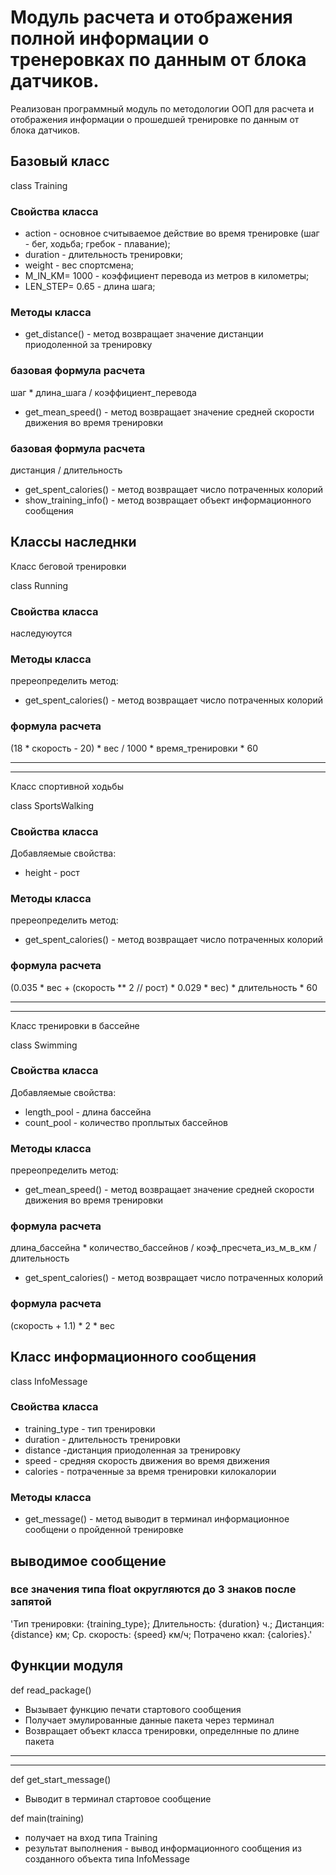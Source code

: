 
# Модуль расчета и отображения полной информации о тренеровках по данным от блока датчиков.

Реализован программный модуль по методологии ООП для расчета и отображения информации о прошедшей тренировке по данным от блока датчиков.

## Базовый класс

class Training

### Свойства класса

-   action - основное считываемое действие во время тренировке (шаг - бег, ходьба; гребок - плавание);
-   duration - длительность тренировки;
-   weight - вес спортсмена;
-   M_IN_KM= 1000 - коэффициент перевода из метров в километры;
-   LEN_STEP= 0.65 - длина шага;

### Методы класса

-   get_distance() - метод возвращает значение дистанции приодоленной за тренировку

### базовая формула расчета
шаг * длина_шага / коэффициент_перевода

-   get_mean_speed() - метод возвращает значение средней скорости движения во время тренировки

### базовая формула расчета
дистанция / длительность

-   get_spent_calories() - метод возвращает число потраченных колорий
-   show_training_info() - метод возвращает объект информационного сообщения

## Классы наследнки

Класс беговой тренировки

class Running

### Свойства класса

наследуюутся

### Методы класса

пререопределить метод:

-   get_spent_calories() - метод возвращает число потраченных колорий

### формула расчета
(18 * скорость - 20) * вес / 1000 * время_тренировки * 60

----------

----------

Класс спортивной ходьбы

class SportsWalking

### Свойства класса

Добавляемые свойства:

-   height - рост

### Методы класса

пререопределить метод:

-   get_spent_calories() - метод возвращает число потраченных колорий

### формула расчета
(0.035 * вес + (скорость ** 2 // рост) * 0.029 * вес) * длительность * 60

----------

----------

Класс тренировки в бассейне

class Swimming

### Свойства класса

Добавляемые свойства:

-   length_pool - длина бассейна
-   count_pool - количество проплытых бассейнов

### Методы класса

пререопределить метод:

-   get_mean_speed() - метод возвращает значение средней скорости движения во время тренировки

### формула расчета
длина_бассейна * количество_бассейнов / коэф_пресчета_из_м_в_км / длительность

-   get_spent_calories() - метод возвращает число потраченных колорий

### формула расчета
(скорость + 1.1) * 2 * вес

## Класс информационного сообщения

class InfoMessage

### Свойства класса

-   training_type - тип тренировки
-   duration - длительность тренировки
-   distance -дистанция приодоленная за тренировку
-   speed - средняя скорость движения во время движения
-   calories - потраченные за время тренировки килокалории

### Методы класса

-   get_message() - метод выводит в терминал информационное сообщени о пройденной тренировке

## выводимое сообщение
### все значения типа float округляются до 3 знаков после запятой
'Тип тренировки: {training_type}; Длительность: {duration} ч.; Дистанция: {distance} км; Ср. скорость: {speed} км/ч; Потрачено ккал: {calories}.'

## Функции модуля

def read_package()

-   Вызывает функцию печати стартового сообщения
-   Получает эмулированные данные пакета через терминал
-   Возвращает объект класса тренировки, определнные по длине пакета

----------

----------

def get_start_message()

-   Выводит в терминал стартовое сообщение

def main(training)

-   получает на вход типа Training
-   результат выполнения - вывод информационного сообщения из созданного объекта типа InfoMessage